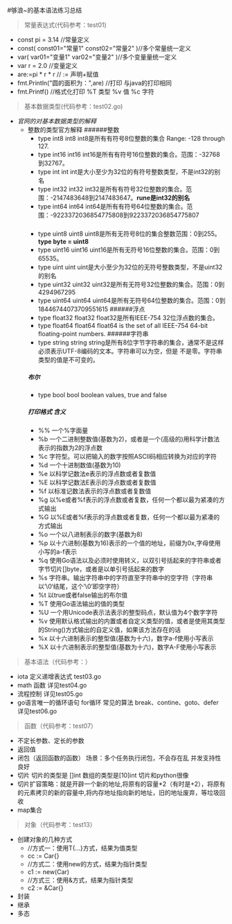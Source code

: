 #够浪~的基本语法练习总结
>常量表达式(代码参考：test01)
 + const pi = 3.14 //常量定义
 + 	const(
        const01="常量1"
        const02="常量2"
    )//多个常量统一定义
 + var(
        var01="变量1"
        var02="变量2"
    )//多个变量量统一定义
 + var r = 2.0 //变量定义
 + are:=pi * r * r // := 声明+赋值
 + fmt.Println("圆的面积为：",are) //打印 与java的打印相同
 + fmt.Printf() //格式化打印 %T 类型 %v 值 %c  字符
>基本数据类型(代码参考：test02.go)
 + *官网的对基本数据类型的解释*
   + 整数的类型官方解释
        ######整数
        + type int8 int8  int8是所有有符号8位整数的集合 Range: -128 through 127.
        + type int16 int16 int16是所有有符号16位整数的集合。范围：-32768到32767。
        + type int int  int是大小至少为32位的有符号整数类型，不是int32的别名
        + type int32 int32 int32是所有有符号32位整数的集合。范围：-2147483648到2147483647。**rune是int32的别名**
        + type int64 int64  int64是所有有符号64位整数的集合。范围：-9223372036854775808到9223372036854775807
        #####
        + type uint8 uint8 uint8是所有无符号8位的集合整数范围：0到255。**type byte = uint8**
        + type uint16 uint16 uint16是所有无符号16位整数的集合。范围：0到65535。
        + type uint uint uint是大小至少为32位的无符号整数类型，不是uint32的别名
        + type uint32 uint32 uint32是所有无符号32位整数的集合。范围：0到4294967295
        + type uint64 uint64 uint64是所有无符号64位整数的集合。范围：0到18446744073709551615
        ######浮点
        + type float32 float32 float32是所有IEEE-754 32位浮点数的集合。
        + type float64 float64 float64 is the set of all IEEE-754 64-bit floating-point numbers.
        ######字符串
        + type string string string是所有8位字节字符串的集合，通常不是这样必须表示UTF-8编码的文本。字符串可以为空，但是 不是零。字符串类型的值是不可变的。
        ##### 布尔
        + type bool bool boolean values, true and false
        ##### 打印格式 含义
        + %% 一个%字面量
        + %b 一个二进制整数值(基数为2)，或者是一个(高级的)用科学计数法表示的指数为2的浮点数
        + %c 字符型。可以把输入的数字按照ASCII码相应转换为对应的字符
        + %d 一个十进制数值(基数为10)
        + %e 以科学记数法e表示的浮点数或者复数值
        + %E 以科学记数法E表示的浮点数或者复数值
        + %f 以标准记数法表示的浮点数或者复数值
        + %g 以%e或者%f表示的浮点数或者复数，任何一个都以最为紧凑的方式输出
        + %G 以%E或者%f表示的浮点数或者复数，任何一个都以最为紧凑的方式输出
        + %o 一个以八进制表示的数字(基数为8)
        + %p 以十六进制(基数为16)表示的一个值的地址，前缀为0x,字母使用小写的a-f表示
        + %q 使用Go语法以及必须时使用转义，以双引号括起来的字符串或者字节切片[]byte，或者是以单引号括起来的数字
        + %s 字符串。输出字符串中的字符直至字符串中的空字符（字符串以’\0‘结尾，这个’\0’即空字符）
        + %t 以true或者false输出的布尔值
        + %T 使用Go语法输出的值的类型
        + %U 一个用Unicode表示法表示的整型码点，默认值为4个数字字符
        + %v 使用默认格式输出的内置或者自定义类型的值，或者是使用其类型的String()方式输出的自定义值，如果该方法存在的话
        + %x 以十六进制表示的整型值(基数为十六)，数字a-f使用小写表示
        + %X 以十六进制表示的整型值(基数为十六)，数字A-F使用小写表示
>基本语法（代码参考：）
+ iota  定义递增表达式 test03.go
+ math  函数  详见test04.go
+ 流程控制  详见test05.go
+ go语言唯一的循环语句 for循环 常见的算法 break、contine、goto、defer  详见test06.go
>函数（代码参考：test07）
+ 不定长参数、定长的参数
+ 返回值
+ 闭包（返回函数的函数） 场景：多个任务执行闭包，不会存在乱 并发支持性良好
+ 切片 切片的类型是 []int 数组的类型是[10]int 切片和python很像
+ 切片扩容策略：就是开辟一个新的地址,将原有的容量*2（有时是+2），将原有的元素拷贝的新的容量中,将内存地址指向新的地址，旧的地址废弃，等垃圾回收
+ map集合
>对象（代码参考：test13）
+ 创建对象的几种方式
   + //方式一：使用T{…}方式，结果为值类型
   + cc := Car{}   
   + //方式二：使用new的方式，结果为指针类型
   + c1 := new(Car)
   + //方式三：使用&方式，结果为指针类型
   + c2 := &Car{}
+ 封装
+ 继承
+ 多态



 




